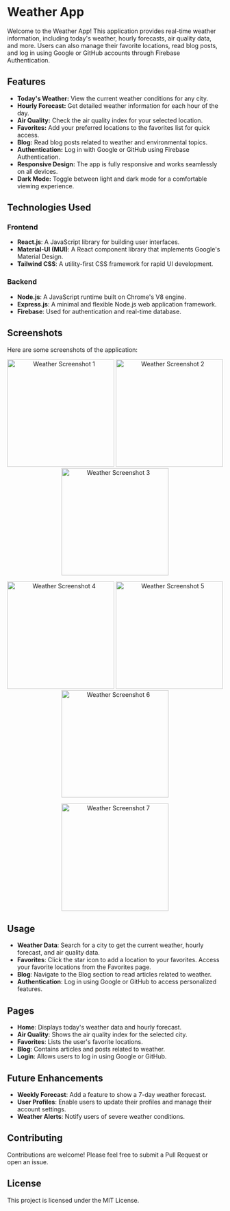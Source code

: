 
# Weather App

Welcome to the Weather App! This application provides real-time weather information, including today's weather, hourly forecasts, air quality data, and more. Users can also manage their favorite locations, read blog posts, and log in using Google or GitHub accounts through Firebase Authentication.

## Features

- **Today's Weather:** View the current weather conditions for any city.
- **Hourly Forecast:** Get detailed weather information for each hour of the day.
- **Air Quality:** Check the air quality index for your selected location.
- **Favorites:** Add your preferred locations to the favorites list for quick access.
- **Blog:** Read blog posts related to weather and environmental topics.
- **Authentication:** Log in with Google or GitHub using Firebase Authentication.
- **Responsive Design:** The app is fully responsive and works seamlessly on all devices.
- **Dark Mode:** Toggle between light and dark mode for a comfortable viewing experience.


## Technologies Used

### Frontend
- **React.js**: A JavaScript library for building user interfaces.
- **Material-UI (MUI)**: A React component library that implements Google's Material Design.
- **Tailwind CSS**: A utility-first CSS framework for rapid UI development.

### Backend
- **Node.js**: A JavaScript runtime built on Chrome's V8 engine.
- **Express.js**: A minimal and flexible Node.js web application framework.
- **Firebase**: Used for authentication and real-time database.


## Screenshots

Here are some screenshots of the application:

<p align="center">
  <img src="/public/w1.png" alt="Weather Screenshot 1" width="250" />
  <img src="public/w2.png" alt="Weather Screenshot 2" width="250" />
  <img src="public/w3.png" alt="Weather Screenshot 3" width="250" />
</p>
<p align="center">
  <img src="public/w4.png" alt="Weather Screenshot 4" width="250" />
  <img src="public/w5.png" alt="Weather Screenshot 5" width="250" />
  <img src="public/w6.png" alt="Weather Screenshot 6" width="250" />
</p>
<p align="center">
  <img src="public/w7.png" alt="Weather Screenshot 7" width="250" />
</p>


## Usage

- **Weather Data**: Search for a city to get the current weather, hourly forecast, and air quality data.
- **Favorites**: Click the star icon to add a location to your favorites. Access your favorite locations from the Favorites page.
- **Blog**: Navigate to the Blog section to read articles related to weather.
- **Authentication**: Log in using Google or GitHub to access personalized features.

## Pages

- **Home**: Displays today's weather data and hourly forecast.
- **Air Quality**: Shows the air quality index for the selected city.
- **Favorites**: Lists the user's favorite locations.
- **Blog**: Contains articles and posts related to weather.
- **Login**: Allows users to log in using Google or GitHub.

## Future Enhancements

- **Weekly Forecast**: Add a feature to show a 7-day weather forecast.
- **User Profiles**: Enable users to update their profiles and manage their account settings.
- **Weather Alerts**: Notify users of severe weather conditions.

## Contributing

Contributions are welcome! Please feel free to submit a Pull Request or open an issue.

## License

This project is licensed under the MIT License.
